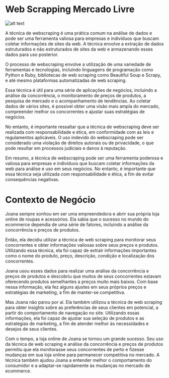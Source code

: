 # Web Scrapping Mercado Livre
![alt text](https://certificadocursosonline.com/blog/wp-content/uploads/2020/05/como-comprar-no-mercado-livre.jpg)

A técnica de webscraping é uma prática comum na análise de dados e pode ser uma ferramenta valiosa para empresas e indivíduos que buscam coletar informações de sites da web. A técnica envolve a extração de dados estruturados e não estruturados de sites da web e armazenando esses dados para uso posterior.

O processo de webscraping envolve a utilização de uma variedade de ferramentas e tecnologias, incluindo linguagens de programação como Python e Ruby, bibliotecas de web scraping como Beautiful Soup e Scrapy, e até mesmo plataformas automatizadas de web scraping.

Essa técnica é útil para uma série de aplicações de negócios, incluindo a análise da concorrência, o monitoramento de preços de produtos, a pesquisa de mercado e o acompanhamento de tendências. Ao coletar dados de vários sites, é possível obter uma visão mais ampla do mercado, compreender melhor os concorrentes e ajustar suas estratégias de negócios.

No entanto, é importante ressaltar que a técnica de webscraping deve ser realizada com responsabilidade e ética, em conformidade com as leis e regulamentos aplicáveis. O uso indevido do webscraping pode ser considerado uma violação de direitos autorais ou de privacidade, o que pode resultar em processos judiciais e danos à reputação.

Em resumo, a técnica de webscraping pode ser uma ferramenta poderosa e valiosa para empresas e indivíduos que buscam coletar informações da web para análise e uso em seus negócios. No entanto, é importante que essa técnica seja utilizada com responsabilidade e ética, a fim de evitar consequências negativas.

# Contexto de Negócio 
Joana sempre sonhou em ser uma empreendedora e abrir sua própria loja online de roupas e acessórios. Ela sabia que o sucesso no mundo do ecommerce dependia de uma série de fatores, incluindo a análise da concorrência e preços de produtos.

Então, ela decidiu utilizar a técnica de web scraping para monitorar seus concorrentes e obter informações valiosas sobre seus preços e produtos. Utilizando essa técnica, ela foi capaz de extrair informações importantes como o nome do produto, preço, descrição, condição e localização dos concorrentes.

Joana usou esses dados para realizar uma análise da concorrência e preços de produtos e descobriu que muitos de seus concorrentes estavam oferecendo produtos semelhantes a preços muito mais baixos. Com base nessa informação, ela fez alguns ajustes em seus próprios preços e estratégias de marketing, a fim de manter-se competitiva.

Mas Joana não parou por aí. Ela também utilizou a técnica de web scraping para obter insights sobre as preferências de seus clientes em potencial, a partir do comportamento de navegação no site. Utilizando essas informações, ela foi capaz de ajustar sua seleção de produtos e as estratégias de marketing, a fim de atender melhor às necessidades e desejos de seus clientes.

Com o tempo, a loja online de Joana se tornou um grande sucesso. Seu uso da técnica de web scraping e análise da concorrência e preços de produtos permitiu que ela monitorasse seus concorrentes de perto e fizesse mudanças em sua loja online para permanecer competitiva no mercado. A técnica também ajudou Joana a entender melhor o comportamento do consumidor e a adaptar-se rapidamente às mudanças no mercado de ecommerce.
